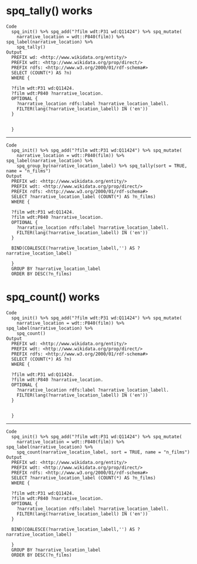 # spq_tally() works

    Code
      spq_init() %>% spq_add("?film wdt:P31 wd:Q11424") %>% spq_mutate(
        narrative_location = wdt::P840(film)) %>% spq_label(narrative_location) %>%
        spq_tally()
    Output
      PREFIX wd: <http://www.wikidata.org/entity/>
      PREFIX wdt: <http://www.wikidata.org/prop/direct/>
      PREFIX rdfs: <http://www.w3.org/2000/01/rdf-schema#>
      SELECT (COUNT(*) AS ?n)
      WHERE {
      
      ?film wdt:P31 wd:Q11424.
      ?film wdt:P840 ?narrative_location.
      OPTIONAL {
      	?narrative_location rdfs:label ?narrative_location_labell.
      	FILTER(lang(?narrative_location_labell) IN ('en'))
      }
      
      
      }
      

---

    Code
      spq_init() %>% spq_add("?film wdt:P31 wd:Q11424") %>% spq_mutate(
        narrative_location = wdt::P840(film)) %>% spq_label(narrative_location) %>%
        spq_group_by(narrative_location_label) %>% spq_tally(sort = TRUE, name = "n_films")
    Output
      PREFIX wd: <http://www.wikidata.org/entity/>
      PREFIX wdt: <http://www.wikidata.org/prop/direct/>
      PREFIX rdfs: <http://www.w3.org/2000/01/rdf-schema#>
      SELECT ?narrative_location_label (COUNT(*) AS ?n_films)
      WHERE {
      
      ?film wdt:P31 wd:Q11424.
      ?film wdt:P840 ?narrative_location.
      OPTIONAL {
      	?narrative_location rdfs:label ?narrative_location_labell.
      	FILTER(lang(?narrative_location_labell) IN ('en'))
      }
      
      BIND(COALESCE(?narrative_location_labell,'') AS ?narrative_location_label)
      
      }
      GROUP BY ?narrative_location_label
      ORDER BY DESC(?n_films)

# spq_count() works

    Code
      spq_init() %>% spq_add("?film wdt:P31 wd:Q11424") %>% spq_mutate(
        narrative_location = wdt::P840(film)) %>% spq_label(narrative_location) %>%
        spq_count()
    Output
      PREFIX wd: <http://www.wikidata.org/entity/>
      PREFIX wdt: <http://www.wikidata.org/prop/direct/>
      PREFIX rdfs: <http://www.w3.org/2000/01/rdf-schema#>
      SELECT (COUNT(*) AS ?n)
      WHERE {
      
      ?film wdt:P31 wd:Q11424.
      ?film wdt:P840 ?narrative_location.
      OPTIONAL {
      	?narrative_location rdfs:label ?narrative_location_labell.
      	FILTER(lang(?narrative_location_labell) IN ('en'))
      }
      
      
      }
      

---

    Code
      spq_init() %>% spq_add("?film wdt:P31 wd:Q11424") %>% spq_mutate(
        narrative_location = wdt::P840(film)) %>% spq_label(narrative_location) %>%
        spq_count(narrative_location_label, sort = TRUE, name = "n_films")
    Output
      PREFIX wd: <http://www.wikidata.org/entity/>
      PREFIX wdt: <http://www.wikidata.org/prop/direct/>
      PREFIX rdfs: <http://www.w3.org/2000/01/rdf-schema#>
      SELECT ?narrative_location_label (COUNT(*) AS ?n_films)
      WHERE {
      
      ?film wdt:P31 wd:Q11424.
      ?film wdt:P840 ?narrative_location.
      OPTIONAL {
      	?narrative_location rdfs:label ?narrative_location_labell.
      	FILTER(lang(?narrative_location_labell) IN ('en'))
      }
      
      BIND(COALESCE(?narrative_location_labell,'') AS ?narrative_location_label)
      
      }
      GROUP BY ?narrative_location_label
      ORDER BY DESC(?n_films)

